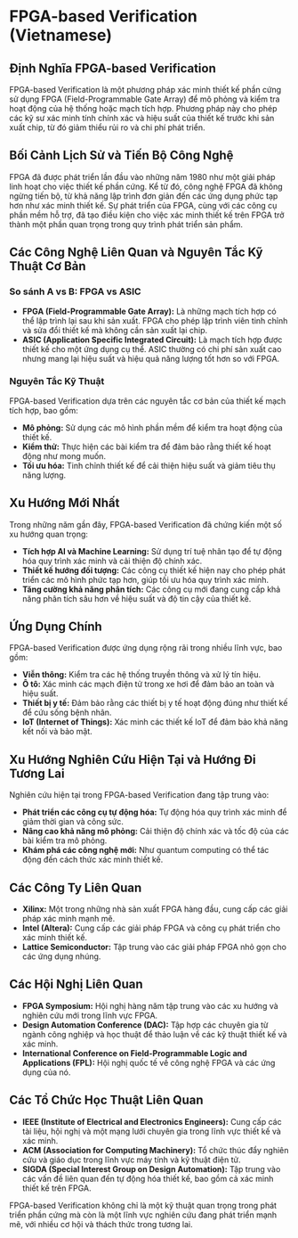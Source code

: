 # FPGA-based Verification (Vietnamese)

## Định Nghĩa FPGA-based Verification

FPGA-based Verification là một phương pháp xác minh thiết kế phần cứng sử dụng FPGA (Field-Programmable Gate Array) để mô phỏng và kiểm tra hoạt động của hệ thống hoặc mạch tích hợp. Phương pháp này cho phép các kỹ sư xác minh tính chính xác và hiệu suất của thiết kế trước khi sản xuất chip, từ đó giảm thiểu rủi ro và chi phí phát triển.

## Bối Cảnh Lịch Sử và Tiến Bộ Công Nghệ

FPGA đã được phát triển lần đầu vào những năm 1980 như một giải pháp linh hoạt cho việc thiết kế phần cứng. Kể từ đó, công nghệ FPGA đã không ngừng tiến bộ, từ khả năng lập trình đơn giản đến các ứng dụng phức tạp hơn như xác minh thiết kế. Sự phát triển của FPGA, cùng với các công cụ phần mềm hỗ trợ, đã tạo điều kiện cho việc xác minh thiết kế trên FPGA trở thành một phần quan trọng trong quy trình phát triển sản phẩm.

## Các Công Nghệ Liên Quan và Nguyên Tắc Kỹ Thuật Cơ Bản

### So sánh A vs B: FPGA vs ASIC

- **FPGA (Field-Programmable Gate Array):** Là những mạch tích hợp có thể lập trình lại sau khi sản xuất. FPGA cho phép lập trình viên tinh chỉnh và sửa đổi thiết kế mà không cần sản xuất lại chip.
- **ASIC (Application Specific Integrated Circuit):** Là mạch tích hợp được thiết kế cho một ứng dụng cụ thể. ASIC thường có chi phí sản xuất cao nhưng mang lại hiệu suất và hiệu quả năng lượng tốt hơn so với FPGA.

### Nguyên Tắc Kỹ Thuật

FPGA-based Verification dựa trên các nguyên tắc cơ bản của thiết kế mạch tích hợp, bao gồm:

- **Mô phỏng:** Sử dụng các mô hình phần mềm để kiểm tra hoạt động của thiết kế.
- **Kiểm thử:** Thực hiện các bài kiểm tra để đảm bảo rằng thiết kế hoạt động như mong muốn.
- **Tối ưu hóa:** Tinh chỉnh thiết kế để cải thiện hiệu suất và giảm tiêu thụ năng lượng.

## Xu Hướng Mới Nhất

Trong những năm gần đây, FPGA-based Verification đã chứng kiến một số xu hướng quan trọng:

- **Tích hợp AI và Machine Learning:** Sử dụng trí tuệ nhân tạo để tự động hóa quy trình xác minh và cải thiện độ chính xác.
- **Thiết kế hướng đối tượng:** Các công cụ thiết kế hiện nay cho phép phát triển các mô hình phức tạp hơn, giúp tối ưu hóa quy trình xác minh.
- **Tăng cường khả năng phân tích:** Các công cụ mới đang cung cấp khả năng phân tích sâu hơn về hiệu suất và độ tin cậy của thiết kế.

## Ứng Dụng Chính

FPGA-based Verification được ứng dụng rộng rãi trong nhiều lĩnh vực, bao gồm:

- **Viễn thông:** Kiểm tra các hệ thống truyền thông và xử lý tín hiệu.
- **Ô tô:** Xác minh các mạch điện tử trong xe hơi để đảm bảo an toàn và hiệu suất.
- **Thiết bị y tế:** Đảm bảo rằng các thiết bị y tế hoạt động đúng như thiết kế để cứu sống bệnh nhân.
- **IoT (Internet of Things):** Xác minh các thiết kế IoT để đảm bảo khả năng kết nối và bảo mật.

## Xu Hướng Nghiên Cứu Hiện Tại và Hướng Đi Tương Lai

Nghiên cứu hiện tại trong FPGA-based Verification đang tập trung vào:

- **Phát triển các công cụ tự động hóa:** Tự động hóa quy trình xác minh để giảm thời gian và công sức.
- **Nâng cao khả năng mô phỏng:** Cải thiện độ chính xác và tốc độ của các bài kiểm tra mô phỏng.
- **Khám phá các công nghệ mới:** Như quantum computing có thể tác động đến cách thức xác minh thiết kế.

## Các Công Ty Liên Quan

- **Xilinx:** Một trong những nhà sản xuất FPGA hàng đầu, cung cấp các giải pháp xác minh mạnh mẽ.
- **Intel (Altera):** Cung cấp các giải pháp FPGA và công cụ phát triển cho xác minh thiết kế.
- **Lattice Semiconductor:** Tập trung vào các giải pháp FPGA nhỏ gọn cho các ứng dụng nhúng.

## Các Hội Nghị Liên Quan

- **FPGA Symposium:** Hội nghị hàng năm tập trung vào các xu hướng và nghiên cứu mới trong lĩnh vực FPGA.
- **Design Automation Conference (DAC):** Tập hợp các chuyên gia từ ngành công nghiệp và học thuật để thảo luận về các kỹ thuật thiết kế và xác minh.
- **International Conference on Field-Programmable Logic and Applications (FPL):** Hội nghị quốc tế về công nghệ FPGA và các ứng dụng của nó.

## Các Tổ Chức Học Thuật Liên Quan

- **IEEE (Institute of Electrical and Electronics Engineers):** Cung cấp các tài liệu, hội nghị và một mạng lưới chuyên gia trong lĩnh vực thiết kế và xác minh.
- **ACM (Association for Computing Machinery):** Tổ chức thúc đẩy nghiên cứu và giáo dục trong lĩnh vực máy tính và kỹ thuật điện tử.
- **SIGDA (Special Interest Group on Design Automation):** Tập trung vào các vấn đề liên quan đến tự động hóa thiết kế, bao gồm cả xác minh thiết kế trên FPGA.

FPGA-based Verification không chỉ là một kỹ thuật quan trọng trong phát triển phần cứng mà còn là một lĩnh vực nghiên cứu đang phát triển mạnh mẽ, với nhiều cơ hội và thách thức trong tương lai.